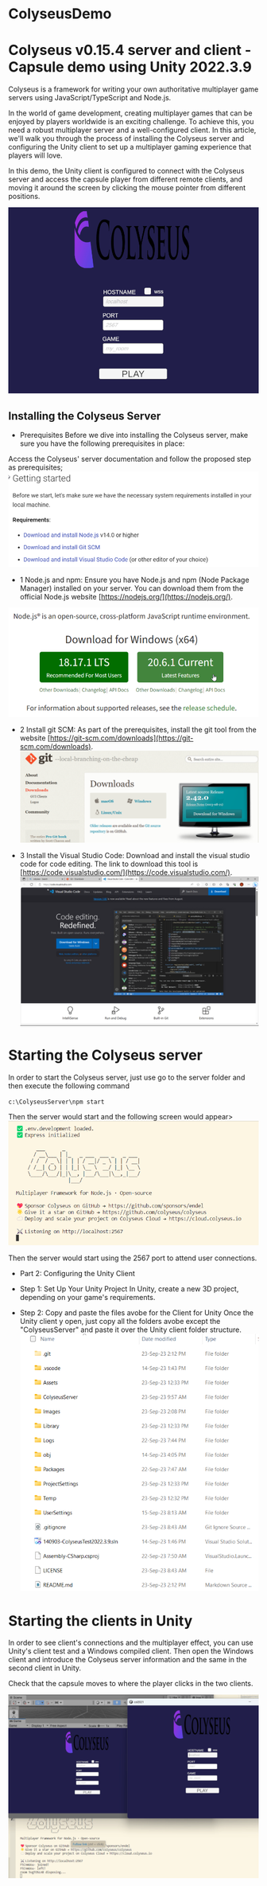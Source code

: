 # ColyseusDemo
# Colyseus v0.15.4 server and client - Capsule demo using Unity 2022.3.9 

Colyseus is a framework for writing your own authoritative multiplayer game servers using JavaScript/TypeScript and Node.js.

In the world of game development, creating multiplayer games that can be enjoyed by players worldwide is an exciting challenge. To achieve this, you need a robust multiplayer server and a well-configured client. In this article, we'll walk you through the process of installing the Colyseus server and configuring the Unity client to set up a multiplayer gaming experience that players will love.

In this demo, the Unity client is configured to connect with the Colyseus server and access the capsule player from different remote clients, and moving it around the screen by clicking the mouse pointer from different positions.  

![Server test](Images/fArVJQRUIM.gif)

## Installing the Colyseus Server

* Prerequisites
Before we dive into installing the Colyseus server, make sure you have the following prerequisites in place:

Access the Colyseus' server documentation and follow the proposed step as prerequisites;
![Server installation prerequisites](Images/msedge_t4BYZNiAkq.png)

* 1 Node.js and npm: 
Ensure you have Node.js and npm (Node Package Manager) installed on your server. You can download them from the official Node.js website [https://nodejs.org/](https://nodejs.org/).

![Node.js installation](Images/msedge_66sLaMuhUI.png)

* 2 Install git SCM:
As part of the prerequisites, install the git tool from the website [https://git-scm.com/downloads](https://git-scm.com/downloads).
![Git SCM installation](Images/msedge_swdz4QQqQ6.png)

* 3 Install the Visual Studio Code:
Download and install the visual studio code for code editing. The link to download this tool is [https://code.visualstudio.com/](https://code.visualstudio.com/).
![Visual Studio Code](Images/msedge_iYhyKyKt5t.png)

# Starting the Colyseus server
In order to start the Colyseus server, just use go to the server folder and then execute the following command

`c:\ColyseusServer\npm start`

Then the server would start and the following screen would appear>
![Colyseus Server](Images/Code_o5VOl8gw0x.png)

Then the server would start using the 2567 port to attend user connections. 

* Part 2: Configuring the Unity Client
* Step 1: Set Up Your Unity Project
In Unity, create a new 3D project, depending on your game's requirements.

* Step 2: Copy and paste the files avobe for the Client for Unity
Once the Unity client y open, just copy all the folders avobe except the "ColyseusServer" and paste it over the Unity client folder structure. 
![Client preparation](Images/explorer_6LsRiwAGWn.png)

# Starting the clients in Unity 
In order to see client's connections and the multiplayer effect, you can use Unity's client test and a Windows compiled client. Then open the Windows client and introduce the Colyseus server information and the same in the second client in Unity.

Check that the capsule moves to where the player clicks in the two clients. 

![Starting the clients](Images/15kjxfbhhI.gif)








